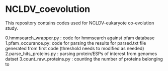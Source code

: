 # NCLDV_coevolution
This repository contains codes used for NCLDV-eukaryote co-evolution study.

0.hmmsearch_wrapper.py :  code for hmmsearch against pfam database
1.pfam_occurance.py: code for parsing the results for parsed.txt file generated from first code (threshold needs to modified as needed)
2.parse_hits_proteins.py : parsing protein/ESPs of interest from genomes datset 
3.count_raw_proteins.py : counting the number of proteins belonging to 
